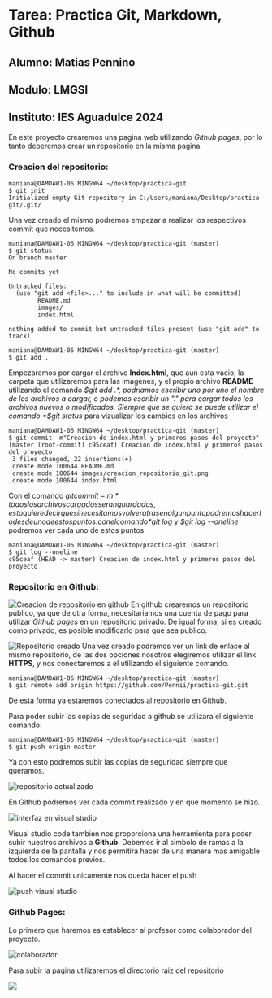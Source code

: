 # Tarea: Practica Git, Markdown, Github

## Alumno: Matias Pennino
## Modulo: LMGSI
## Instituto: IES Aguadulce 2024

En este proyecto crearemos una pagina web utilizando *Github pages*, por lo tanto deberemos crear un repositorio en la misma pagina.

### Creacion del repositorio:

```
maniana@DAMDAW1-06 MINGW64 ~/desktop/practica-git
$ git init
Initialized empty Git repository in C:/Users/maniana/Desktop/practica-git/.git/
```

Una vez creado el mismo podremos empezar a realizar los respectivos commit que necesitemos. 

```
maniana@DAMDAW1-06 MINGW64 ~/desktop/practica-git (master)
$ git status
On branch master

No commits yet

Untracked files:
  (use "git add <file>..." to include in what will be committed)
        README.md
        images/
        index.html

nothing added to commit but untracked files present (use "git add" to track)

maniana@DAMDAW1-06 MINGW64 ~/desktop/practica-git (master)
$ git add .
```
Empezaremos por cargar el archivo **Index.html**, que aun esta vacio, la carpeta que utilizaremos para las imagenes, y el propio archivo **README** utilizando el comando *$git add .*, podriamos escribir uno por uno el nombre de los archivos a cargar, o podemos escribir un "." para cargar todos los archivos nuevos o modificados.
Siempre que se quiera se puede utilizar el comando *$git status* para vizualizar los cambios en los archivos

```
maniana@DAMDAW1-06 MINGW64 ~/desktop/practica-git (master)
$ git commit -m"Creacion de index.html y primeros pasos del proyecto"
[master (root-commit) c95ceaf] Creacion de index.html y primeros pasos del proyecto
 3 files changed, 22 insertions(+)
 create mode 100644 README.md
 create mode 100644 images/creacion_repositorio_git.png
 create mode 100644 index.html
```
Con el comando *$git commit -m* todos los archivos cargados seran guardados, esto quiere decir que si necesitamos volver atras en algun punto podremos hacerlo desde uno de estos puntos. con el comando *$git log* y *$git log --oneline* podremos ver cada uno de estos puntos.

```
maniana@DAMDAW1-06 MINGW64 ~/desktop/practica-git (master)
$ git log --oneline
c95ceaf (HEAD -> master) Creacion de index.html y primeros pasos del proyecto
```

### Repositorio en Github:

![Creacion de repositorio en github](images/documentacion/creacion_repositorio_git.png)
En github crearemos un repositorio publico, ya que de otra forma, necesitariamos una cuenta de pago para utilizar *Github pages* en un repositorio privado. De igual forma, si es creado como privado, es posible modificarlo para que sea publico.

![Repositorio creado](images/documentacion/conexion_github.png)
Una vez creado podremos ver un link de enlace al mismo repositorio, de las dos opciones nosotros elegiremos utilizar el link **HTTPS**, y nos conectaremos a el utilizando el siguiente comando.
```
maniana@DAMDAW1-06 MINGW64 ~/desktop/practica-git (master)
$ git remote add origin https://github.com/Pennii/practica-git.git
```
De esta forma ya estaremos conectados al repositorio en Github.

Para poder subir las copias de seguridad a github se utilizara el siguiente comando:
```
maniana@DAMDAW1-06 MINGW64 ~/desktop/practica-git (master)
$ git push origin master
```

Ya con esto podremos subir las copias de seguridad siempre que queramos.

![repositorio actualizado](images/documentacion/repositorio_subido.png)

En Github podremos ver cada commit realizado y en que momento se hizo.

![interfaz en visual studio](images/documentacion/interfaz_vs.png)

Visual studio code tambien nos proporciona una herramienta para poder subir nuestros archivos a **Github**. Debemos ir al simbolo de ramas a la izquierda de la pantalla y nos permitira hacer de una manera mas amigable todos los comandos previos.

Al hacer el commit unicamente nos queda hacer el push

![push visual studio](images/documentacion/push_vs.png)

### Github Pages:

Lo primero que haremos es establecer al profesor como colaborador del proyecto.

![colaborador](images/documentacion/colaborador.png)

Para subir la pagina utilizaremos el directorio raiz del repositorio

![](images/documentacion/directrio_pages.png)